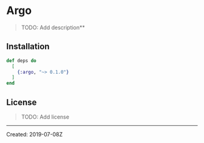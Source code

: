 # Argo

> TODO: Add description**


## Installation

```elixir
def deps do
  [
    {:argo, "~> 0.1.0"}
  ]
end
```

## License

> TODO: Add license

----
Created:  2019-07-08Z
